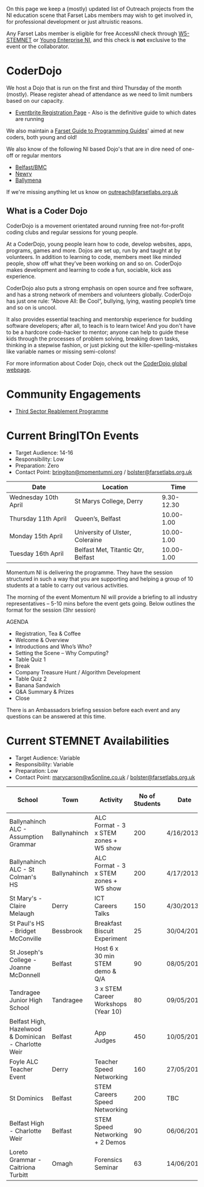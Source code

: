 On this page we keep a (mostly) updated list of Outreach projects from the NI education scene that Farset Labs members may wish to get involved in, for professional development or just altruistic reasons.

Any Farset Labs member is eligible for free AccessNI check through [W5-STEMNET](http://www.w5online.co.uk/stemnet/) or [Young Enterprise NI](http://www.yeni.co.uk/index.htm), and this check is **not** exclusive to the event or the collaborator.

CoderDojo
=========

We host a Dojo that is run on the first and third Thursday of the month (mostly). Please register ahead of attendance as we need to limit numbers based on our capacity.

-   [Eventbrite Registration Page](http://fsl-dojo.eventbrite.com) - Also is the definitive guide to which dates are running

We also maintain a [Farset Guide to Programming Guides](Resources/Farset_Guide_of_Programming_Guides.md "wikilink")' aimed at new coders, both young and old!

We also know of the following NI based Dojo's that are in dire need of one-off or regular mentors

-   [Belfast/BMC](http://zen.coderdojo.com/dojo/110)
-   [Newry](http://zen.coderdojo.com/dojo/45)
-   [Ballymena](http://zen.coderdojo.com/dojo/274)

If we're missing anything let us know on outreach@farsetlabs.org.uk

What is a Coder Dojo
--------------------

CoderDojo is a movement orientated around running free not-for-profit coding clubs and regular sessions for young people.

At a CoderDojo, young people learn how to code, develop websites, apps, programs, games and more. Dojos are set up, run by and taught at by volunteers. In addition to learning to code, members meet like minded people, show off what they’ve been working on and so on. CoderDojo makes development and learning to code a fun, sociable, kick ass experience.

CoderDojo also puts a strong emphasis on open source and free software, and has a strong network of members and volunteers globally. CoderDojo has just one rule: “Above All: Be Cool“, bullying, lying, wasting people’s time and so on is uncool.

It also provides essential teaching and mentorship experience for budding software developers; after all, to teach is to learn twice! And you don't have to be a hardcore code-hacker to mentor; anyone can help to guide these kids through the processes of problem solving, breaking down tasks, thinking in a stepwise fashion, or just picking out the killer-spelling-mistakes like variable names or missing semi-colons!

For more information about Coder Dojo, check out the [CoderDojo global webpage](http://coderdojo.com/).

Community Engagements
=====================

-   [Third Sector Reablement Programme](Third_Sector_Reablement_Programme.md "wikilink")

Current BringITOn Events
========================

-   Target Audience: 14-16
-   Responsibility: Low
-   Preparation: Zero
-   Contact Point: bringiton@momentumni.org / bolster@farsetlabs.org.uk

|Date|Location|Time|
|----|--------|----|
|Wednesday 10th April|St Marys College, Derry|9.30-12.30|
|Thursday 11th April|Queen’s, Belfast|10.00-1.00|
|Monday 15th April|University of Ulster, Coleraine|10.00-1.00|
|Tuesday 16th April|Belfast Met, Titantic Qtr, Belfast|10.00-1.00|

Momentum NI is delivering the programme. They have the session structured in such a way that you are supporting and helping a group of 10 students at a table to carry out various activities.

The morning of the event Momentum NI will provide a briefing to all industry representatives – 5-10 mins before the event gets going. Below outlines the format for the session (3hr session)

AGENDA

-   Registration, Tea & Coffee
-   Welcome & Overview
-   Introductions and Who’s Who?
-   Setting the Scene – Why Computing?
-   Table Quiz 1
-   Break
-   Company Treasure Hunt / Algorithm Development
-   Table Quiz 2
-   Banana Sandwich
-   Q&A Summary & Prizes
-   Close

There is an Ambassadors briefing session before each event and any questions can be answered at this time.

Current STEMNET Availabilities
==============================

-   Target Audience: Variable
-   Responsibility: Variable
-   Preparation: Low
-   Contact Point: marycarson@w5online.co.uk / bolster@farsetlabs.org.uk

|School|Town|Activity|No of Students|Date|No STEM Ambassadors Needed|Further Information|
|------|----|--------|--------------|----|--------------------------|-------------------|
|Ballynahinch ALC - Assumption Grammar|Ballynahinch|ALC Format - 3 x STEM zones + W5 show|200|4/16/2013|3|<http://networking.stemnet.org.uk/ambassador-requests/i-want-be-ballynahinch-schools>|
|Ballynahinch ALC - St Colman's HS|Ballynahinch|ALC Format - 3 x STEM zones + W5 show|200|4/17/2013|3|<http://networking.stemnet.org.uk/ambassador-requests/i-want-be-ballynahinch-schools>|
|St Mary's - Claire Melaugh|Derry|ICT Careers Talks|150|4/30/2013|1||
|St Paul's HS - Bridget McConville|Bessbrook|Breakfast Biscuit Experiment|25|30/04/2013|1|<http://networking.stemnet.org.uk/ambassador-requests/breakfast-biscuit-nutrition-experiment-st-pauls-high-school-bessbrook>|
|St Joseph's College - Joanne McDonnell|Belfast|Host 6 x 30 min STEM demo & Q/A|90|08/05/2013|3|<http://networking.stemnet.org.uk/ambassador-requests/stem-careers-workshops-st-josephs-college-belfast>|
|Tandragee Junior High School|Tandragee|3 x STEM Career Workshops (Year 10)|80|09/05/2013|3|<http://networking.stemnet.org.uk/ambassador-requests/stem-careers-workshops-tandragee-junior-high-tandragee>|
|Belfast High, Hazelwood & Dominican - Charlotte Weir|Belfast|App Judges|450|10/05/2013|5|<http://networking.stemnet.org.uk/ambassador-requests/day-life-careers-talks-st-louises-belfast-0>|
|Foyle ALC Teacher Event|Derry|Teacher Speed Networking|160|27/05/2013|8||
|St Dominics|Belfast|STEM Careers Speed Networking|200|TBC|4||
|Belfast High - Charlotte Weir|Belfast|STEM Speed Networking + 2 Demos|90|06/06/2013|9|<http://networking.stemnet.org.uk/ambassador-requests/day-life-careers-talks-st-louises-belfast-0>|
|Loreto Grammar - Caitriona Turbitt|Omagh|Forensics Seminar|63|14/06/2013|1||
